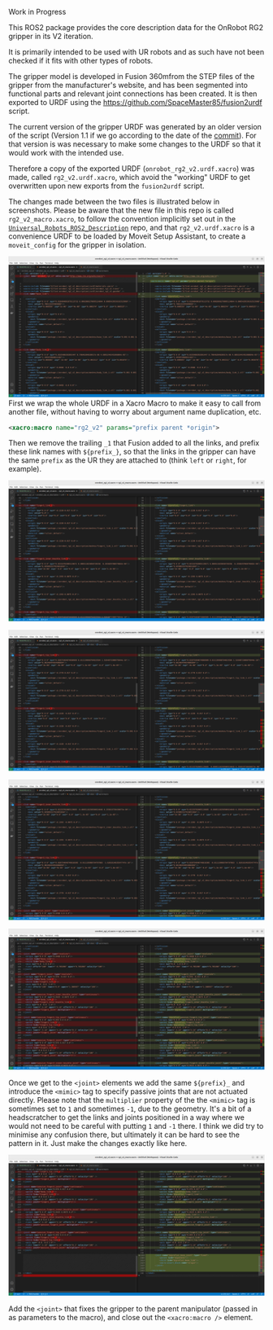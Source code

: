 Work in Progress

This ROS2 package provides the core description data for the OnRobot RG2 gripper in its V2 iteration.

It is primarily intended to be used with UR robots and as such have not been checked if it fits with other types of robots.

The gripper model is developed in Fusion 360mfrom the STEP files of the gripper from the manufacturer's website, and has been segmented into functional parts and relevant joint connections has been created. It is then exported to URDF using the https://github.com/SpaceMaster85/fusion2urdf script.

The current version of the gripper URDF was generated by an older version of the script (Version 1.1 if we go according to the date of the [commit](https://github.com/jakobbak/onrobot_rg2_v2/commit/247efa6a0224ab0c28a3fc585ab0e1187b96ec4c)). For that version is was necessary to make some changes to the URDF so that it would work with the intended use.

Therefore a copy of the exported URDF (`onrobot_rg2_v2.urdf.xacro`) was made, called `rg2_v2.urdf.xacro`, which avoid the "working" URDF to get overwritten upon new exports from the `fusion2urdf` script.

The changes made between the two files is illustrated below in screenshots.
Please be aware that the new file in this repo is called `rg2_v2_macro.xacro`, to follow the convention implicitly set out in the [`Universal_Robots_ROS2_Description`](https://github.com/UniversalRobots/Universal_Robots_ROS2_Description/tree/a8ac97b4cb6afa554af7f4928c934ce531f648f4/urdf) repo, and that `rg2_v2.urdf.xacro` is a convenience URDF to be loaded by Moveit Setup Assistant, to create a `moveit_config` for the gripper in isolation.

![image](docs/images/onrobot_rg2_v2_xacro_vs_rg2_v2_macro_xacro%20Screenshot%20from%202022-09-09%2013-36-36.png) First we wrap the whole URDF in a Xacro Macro to make it easy to call from another file, without having to worry about argument name duplication, etc.
``` xml
<xacro:macro name="rg2_v2" params="prefix parent *origin">
```
Then we remove the trailing `_1` that Fusion added to all the links, and prefix these link names with `${prefix_}`, so that the links in the gripper can have the same `prefix` as the UR they are attached to (think `left` or `right`, for example).



![image](docs/images/onrobot_rg2_v2_xacro_vs_rg2_v2_macro_xacro%20Screenshot%20from%202022-09-09%2013-37-26.png)

![image](docs/images/onrobot_rg2_v2_xacro_vs_rg2_v2_macro_xacro%20Screenshot%20from%202022-09-09%2013-37-39.png)

![image](docs/images/onrobot_rg2_v2_xacro_vs_rg2_v2_macro_xacro%20Screenshot%20from%202022-09-09%2013-37-53.png)

![image](docs/images/onrobot_rg2_v2_xacro_vs_rg2_v2_macro_xacro%20Screenshot%20from%202022-09-09%2013-38-19.png)

Once we get to the `<joint>` elements we add the same `${prefix}_` and introduce the `<mimic>` tag to specify passive joints that are not actuated directly. Please note that the `multiplier` property of the the `<mimic>` tag is sometimes set to `1` and sometimes `-1`, due to the geometry. It's a bit of a headscratcher to get the links and joints positioned in a way where we would not need to be careful with putting `1` and `-1` there. I think we did try to minimise any confusion there, but ultimately it can be hard to see the pattern in it. Just make the changes exactly like here.

![image](docs/images/onrobot_rg2_v2_xacro_vs_rg2_v2_macro_xacro%20Screenshot%20from%202022-09-09%2013-38-33.png)

Add the `<joint>` that fixes the gripper to the parent manipulator (passed in as parameters to the macro), and close out the `<xacro:macro />` element.
